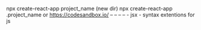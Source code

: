 
npx create-react-app project_name (new dir)
npx create-react-app .project_name 
or
https://codesandbox.io/
– – – – -
jsx - syntax extentions for js

